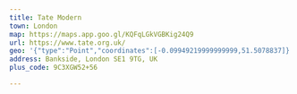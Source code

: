 ```yaml
---
title: Tate Modern
town: London
map: https://maps.app.goo.gl/KQFqLGkVGBKig24Q9
url: https://www.tate.org.uk/
geo: '{"type":"Point","coordinates":[-0.09949219999999999,51.5078837]}'
address: Bankside, London SE1 9TG, UK
plus_code: 9C3XGW52+56

---
```


